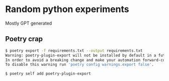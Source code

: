 # Random python experiments

Mostly GPT generated

## Poetry crap

```bash
$ poetry export -f requirements.txt --output requirements.txt
Warning: poetry-plugin-export will not be installed by default in a future version of Poetry.
In order to avoid a breaking change and make your automation forward-compatible, please install poetry-plugin-export explicitly. See https://python-poetry.org/docs/plugins/#using-plugins for details on how to install a plugin.
To disable this warning run 'poetry config warnings.export false'.
```

```bash
$ poetry self add poetry-plugin-export
```
